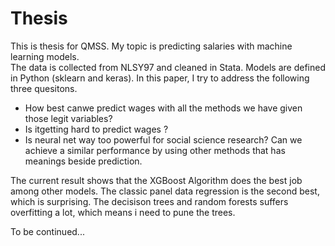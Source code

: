 # Thesis
This is thesis for QMSS. 
My topic is predicting salaries with machine learning models. <br/>
The data is collected from NLSY97 and cleaned in Stata. Models are defined in Python (sklearn and keras). In this paper, I try to address the following three quesitons.
- How best canwe predict wages with all the methods we have given those legit variables? 
- Is itgetting hard to predict wages ?  
- Is neural net way too powerful for social science research? Can we achieve a similar performance by using other methods that has meanings beside prediction.   

The current result shows that the  XGBoost Algorithm does the best job among other models. The classic panel data regression is the second best, which is surprising. The decisison trees and random forests suffers overfitting a lot, which means i need to pune the trees.

To be continued...